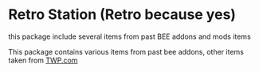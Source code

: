 # Retro Station (Retro because yes)
this package include several items from past BEE addons and mods items

This package contains various items from past bee addons, other items taken from [TWP.com](https://thinking.withportals.com)
